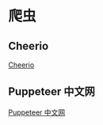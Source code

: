 # 爬虫

## Cheerio

[Cheerio](https://cheerio.js.org/docs/intro)

## Puppeteer 中文网

[Puppeteer 中文网](https://pptr.nodejs.cn/category/introduction)
